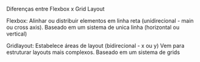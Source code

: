 Diferenças entre Flexbox x Grid Layout

Flexbox:
Alinhar ou distribuir elementos em linha reta (unidirecional - main ou cross axis).
Baseado em um sistema de unica linha (horizontal ou vertical)

Gridlayout:
Estabelece áreas de layout (bidirecional - x ou y)
Vem para estruturar layouts mais complexos.
Baseado em um sistema de grids
